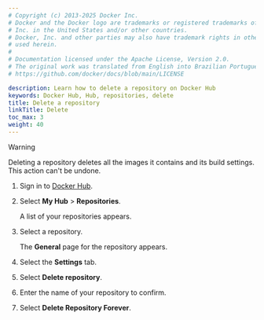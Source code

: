 ```yaml
---
# Copyright (c) 2013-2025 Docker Inc.
# Docker and the Docker logo are trademarks or registered trademarks of Docker,
# Inc. in the United States and/or other countries.
# Docker, Inc. and other parties may also have trademark rights in other terms
# used herein.
#
# Documentation licensed under the Apache License, Version 2.0.
# The original work was translated from English into Brazilian Portuguese.
# https://github.com/docker/docs/blob/main/LICENSE

description: Learn how to delete a repository on Docker Hub
keywords: Docker Hub, Hub, repositories, delete
title: Delete a repository
linkTitle: Delete
toc_max: 3
weight: 40
---
```

> [!WARNING]
>
> Deleting a repository deletes all the images it contains and its build
> settings. This action can't be undone.

1. Sign in to [Docker Hub](https://hub.docker.com).
2. Select **My Hub** > **Repositories**.

   A list of your repositories appears.

3. Select a repository.

   The **General** page for the repository appears.

4. Select the **Settings** tab.
5. Select **Delete repository**.
6. Enter the name of your repository to confirm.
7. Select **Delete Repository Forever**.
